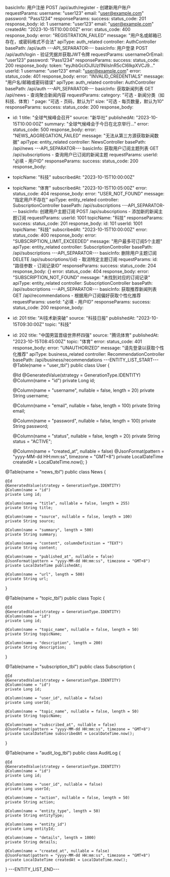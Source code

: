 basicInfo: 用户注册 POST /api/auth/register - 创建新用户账户
requestParams:
username: "user123"
email: "user@example.com"
password: "Pass1234"
responseParams:
success:
status_code: 201
response_body:
id: 1
username: "user123"
email: "user@example.com"
createdAt: "2023-10-15T10:00:00Z"
error:
status_code: 400
response_body:
error: "REGISTRATION_FAILED"
message: "用户名或邮箱已存在，或密码格式不合法"
apiType: auth_related
controller: AuthController
basePath: /api/auth
---API_SEPARATOR---
basicInfo: 用户登录 POST /api/auth/login - 验证凭据并获取JWT令牌
requestParams:
usernameOrEmail: "user123"
password: "Pass1234"
responseParams:
success:
status_code: 200
response_body:
token: "eyJhbGciOiJIUzI1NiIsInR5cCI6IkpXVCJ9..."
userId: 1
username: "user123"
email: "user@example.com"
error:
status_code: 401
response_body:
error: "INVALID_CREDENTIALS"
message: "用户名/邮箱或密码错误"
apiType: auth_related
controller: AuthController
basePath: /api/auth
---API_SEPARATOR---
basicInfo: 获取新闻列表 GET /api/news - 查询聚合新闻内容
requestParams:
category: "可选 - 新闻分类（如科技、体育）"
page: "可选 - 页码，默认为1"
size: "可选 - 每页数量，默认为10"
responseParams:
success:
status_code: 200
response_body:
- id: 1
  title: "全球气候峰会召开"
  source: "新华社"
  publishedAt: "2023-10-15T10:00:00Z"
  summary: "全球气候峰会于今日在北京举行..."
error:
status_code: 500
response_body:
error: "NEWS_AGGREGATION_FAILED"
message: "无法从第三方源获取新闻数据"
apiType: entity_related
controller: NewsController
basePath: /api/news
---API_SEPARATOR---
basicInfo: 获取用户订阅主题列表 GET /api/subscriptions - 查询用户已订阅的新闻主题
requestParams:
userId: "必填 - 用户ID"
responseParams:
success:
status_code: 200
response_body:
- topicName: "科技"
  subscribedAt: "2023-10-15T10:00:00Z"
- topicName: "体育"
  subscribedAt: "2023-10-15T10:05:00Z"
error:
status_code: 404
response_body:
error: "USER_NOT_FOUND"
message: "指定用户不存在"
apiType: entity_related
controller: SubscriptionController
basePath: /api/subscriptions
---API_SEPARATOR---
basicInfo: 创建用户主题订阅 POST /api/subscriptions - 添加新的新闻主题订阅
requestParams:
userId: 1001
topicName: "科技"
responseParams:
success:
status_code: 201
response_body:
id: 101
userId: 1001
topicName: "科技"
subscribedAt: "2023-10-15T10:00:00Z"
error:
status_code: 400
response_body:
error: "SUBSCRIPTION_LIMIT_EXCEEDED"
message: "用户最多可订阅5个主题"
apiType: entity_related
controller: SubscriptionController
basePath: /api/subscriptions
---API_SEPARATOR---
basicInfo: 删除用户主题订阅 DELETE /api/subscriptions/{id} - 取消特定主题订阅
requestParams:
id: "路径参数 - 订阅记录ID"
responseParams:
success:
status_code: 204
response_body: {}
error:
status_code: 404
response_body:
error: "SUBSCRIPTION_NOT_FOUND"
message: "未找到对应的订阅记录"
apiType: entity_related
controller: SubscriptionController
basePath: /api/subscriptions
---API_SEPARATOR---
basicInfo: 获取推荐新闻列表 GET /api/recommendations - 根据用户订阅偏好获取个性化推荐
requestParams:
userId: "必填 - 用户ID"
responseParams:
success:
status_code: 200
response_body:
- id: 201
  title: "AI技术新突破"
  source: "科技日报"
  publishedAt: "2023-10-15T09:30:00Z"
  topic: "科技"
- id: 202
  title: "中国男篮晋级世界杯四强"
  source: "腾讯体育"
  publishedAt: "2023-10-15T08:45:00Z"
  topic: "体育"
error:
status_code: 401
response_body:
error: "UNAUTHORIZED"
message: "请先登录以获取个性化推荐"
apiType: business_related
controller: RecommendationController
basePath: /api/business/recommendations
---ENTITY_LIST_START---
@Table(name = "user_tbl")
public class User {

    @Id
    @GeneratedValue(strategy = GenerationType.IDENTITY)
    @Column(name = "id")
    private Long id;

    @Column(name = "username", nullable = false, length = 20)
    private String username;

    @Column(name = "email", nullable = false, length = 100)
    private String email;

    @Column(name = "password", nullable = false, length = 100)
    private String password;

    @Column(name = "status", nullable = false, length = 20)
    private String status = "ACTIVE";

    @Column(name = "created_at", nullable = false)
    @JsonFormat(pattern = "yyyy-MM-dd HH:mm:ss", timezone = "GMT+8")
    private LocalDateTime createdAt = LocalDateTime.now();
}

@Table(name = "news_tbl")
public class News {

    @Id
    @GeneratedValue(strategy = GenerationType.IDENTITY)
    @Column(name = "id")
    private Long id;

    @Column(name = "title", nullable = false, length = 255)
    private String title;

    @Column(name = "source", nullable = false, length = 100)
    private String source;

    @Column(name = "summary", length = 500)
    private String summary;

    @Column(name = "content", columnDefinition = "TEXT")
    private String content;

    @Column(name = "published_at", nullable = false)
    @JsonFormat(pattern = "yyyy-MM-dd HH:mm:ss", timezone = "GMT+8")
    private LocalDateTime publishedAt;

    @Column(name = "url", length = 500)
    private String url;
}

@Table(name = "topic_tbl")
public class Topic {

    @Id
    @GeneratedValue(strategy = GenerationType.IDENTITY)
    @Column(name = "id")
    private Long id;

    @Column(name = "topic_name", nullable = false, length = 50)
    private String topicName;

    @Column(name = "description", length = 200)
    private String description;
}

@Table(name = "subscription_tbl")
public class Subscription {

    @Id
    @GeneratedValue(strategy = GenerationType.IDENTITY)
    @Column(name = "id")
    private Long id;

    @Column(name = "user_id", nullable = false)
    private Long userId;

    @Column(name = "topic_name", nullable = false, length = 50)
    private String topicName;

    @Column(name = "subscribed_at", nullable = false)
    @JsonFormat(pattern = "yyyy-MM-dd HH:mm:ss", timezone = "GMT+8")
    private LocalDateTime subscribedAt = LocalDateTime.now();
}

@Table(name = "audit_log_tbl")
public class AuditLog {

    @Id
    @GeneratedValue(strategy = GenerationType.IDENTITY)
    @Column(name = "id")
    private Long id;

    @Column(name = "user_id", nullable = false)
    private Long userId;

    @Column(name = "action", nullable = false, length = 50)
    private String action;

    @Column(name = "entity_type", length = 50)
    private String entityType;

    @Column(name = "entity_id")
    private Long entityId;

    @Column(name = "details", length = 1000)
    private String details;

    @Column(name = "created_at", nullable = false)
    @JsonFormat(pattern = "yyyy-MM-dd HH:mm:ss", timezone = "GMT+8")
    private LocalDateTime createdAt = LocalDateTime.now();
}
---ENTITY_LIST_END---